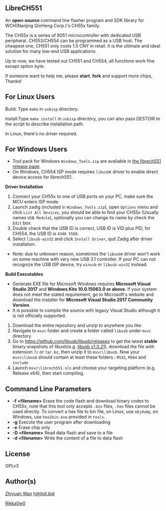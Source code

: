 LibreCH551
----------

An __open-source__ command line flasher program and SDK library for WCH(Nanjing QinHeng Corp.)'s CH55x family.

The CH55x is a series of 8051 microcontroller with dedicated USB peripheral. CH553/CH554 can be programmed as a USB host.
The cheapest one, CH551 only costs 1.5 CNY in retail. It is the ultimate and ideal solution for many low-end USB applications.

Up to now, we have tested out CH551 and CH554, all functions work fine except option byte.

If someone want to help me, please __start__, __fork__ and support more chips, Thanks!

For Linux Users
----------

Build: Type `make` in `usbisp` directory.

Install:Type `make install` in `usbisp` directory, you can also pass DESTDIR to the script to describe installation path. 

In Linux, there's no driver required.


For Windows Users
----------
* Tool pack for Windows `Windows_Tools.zip` are avaliable in [the librech551 release page](https://github.com/rgwan/librech551/releases).
* On Windows, CH554 ISP mode requires `libusbK` driver to enable direct device access for librech551.

__Driver Installation__
1. Connect your CH55x to one of USB ports on your PC, make sure the MCU enters ISP mode.
2. Launch zadig (included in `Windows_Tools.zip`), open `Options` menu and click `List All Devices`, 
you should be able to find your CH55x (Usually names `USB Module`), optionally you can change its name by check the `Edit` box. 
3. Double check that the USB ID is correct, USB ID is VID plus PID, for CH554, the USB ID is `4348 55E0`.
4. Select `libusb-win32` and click `Install Driver`, quit Zadig after driver installation.
* Note: due to unknown reason, sometimes the `libusbK` driver won't work on some machine with very new USB 3.1 controller. 
If your PC can not recognize the USB ISP device, try `winusb` or `libusb-win32` instead.

__Build Executables__
* Generate EXE file for Microsoft Windows requires __Microsoft Visual Studio 2017__ and __Windows Kits 10.0.15063.0 or above__.
If your system does not meet the stated requirement, go to Microsoft's website and download the installer for __Microsoft Visual Studio 2017 Community Version__.
* It is possible to compile the source with legacy Visual Studio although it is not officially supported.
1. Download the entire repository and unzip to anywhere you like
2. Navigate to `msvc` folder and create a folder called `libusb` under `msvc` directory
3. Go to <https://github.com/libusb/libusb/releases> to get the latest __stable__ binary snapshots of libusb(e.g. [libusb v1.0.21](https://github.com/libusb/libusb/releases/tag/v1.0.21)), download the file with extension `7z` or `tar.bz`, then unzip it to `msvc\libusb`. Now your `msvc\libusb` should contain at least these folders : `MS32`, `MS64` and `include`
4. Launch `msvc\librech551.sln` and choose your targeting platform (e.g. Release x64), then start compiling.

Command Line Parameters
------------
* __-f \<filename\>__ Erase the code flash and download binary codes to CH55x, note that this tool only accepts `.bin` files, `.hex` files cannot be used directly. 
To convert a hex file to bin file, on Linux, use `objdump`, on Windows, use `hex2bin.exe` provided in `tools`.
* __-g__ Execute the user program after downloading
* __-e__ Erase chip only
* __-D \<filename\>__ Read data flash and save to a file
* __-d \<filename\>__ Write the content of a file to data flash

License
----------

GPLv3

Author(s)
----------

[Zhiyuan Wan](https://github.com/rgwan) <h@iloli.bid>

[Rikka0w0](https://github.com/rikka0w0)